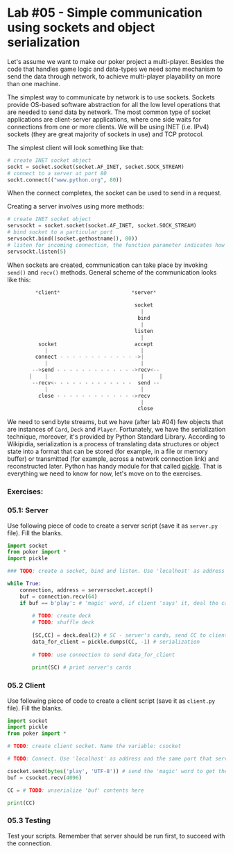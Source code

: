 # Lab #05 - Simple communication using sockets and object serialization

Let's assume we want to make our poker project a multi-player. Besides the code that handles game logic and data-types we need some mechanism to send the data through network, to achieve multi-player playability on more than one machine.

The simplest way to communicate by network is to use sockets. Sockets provide OS-based software abstraction for all the low level operations that are needed to send data by network. The most common type of socket applications are client-server applications, where one side waits for connections from one or more clients. We will be using INET (i.e. IPv4) sockets (they are great majority of sockets in use) and TCP protocol. 

The simplest client will look something like that:

```python
# create INET socket object
sockt = socket.socket(socket.AF_INET, socket.SOCK_STREAM)
# connect to a server at port 80
sockt.connect(("www.python.org", 80))
```

When the connect completes, the socket can be used to send in a request.

Creating a server involves using more methods:

```python
# create INET socket object
servsockt = socket.socket(socket.AF_INET, socket.SOCK_STREAM)
# bind socket to a particular port
servsockt.bind((socket.gethostname(), 80))
# listen for incoming connection, the function parameter indicates how many connections can be queued
servsockt.listen(5)
```
When sockets are created, communication can take place by invoking ```send()``` and ```recv()``` methods. General scheme of the communication looks like this:


```python
         *client*                       *server*
       
                                         socket
                                           |    
                                          bind
                                           |
                                         listen
                                           |
          socket                         accept
            |                              | 
         connect - - - - - - - - - - - - ->|
            |                              |
        -->send - - - - - - - - - - - - ->recv<--
       |    |                              |     |
        --recv<- - - - - - - - - - - - -  send --
            |                              |
          close - - - - - - - - - - - - ->recv
                                           |
                                          close
```

We need to send byte streams, but we have (after lab #04) few objects that are instances of ```Card```, ```Deck``` and ```Player```. Fortunately, we have the serialization technique, moreover, it's provided by Python Standard Library. According to Wikipidia, serialization is a process of translating data structures or object state into a format that can be stored (for example, in a file or memory buffer) or transmitted (for example, across a network connection link) and reconstructed later. Python has handy module for that called [pickle](https://docs.python.org/3/library/pickle.html). That is everything we need to know for now, let's move on to the exercises.


### Exercises:

### 05.1: Server

Use following piece of code to create a server script (save it as ```server.py``` file). Fill the blanks.

```python
import socket
from poker import *
import pickle

### TODO: create a socket, bind and listen. Use 'localhost' as address

while True:
    connection, address = serversocket.accept()
    buf = connection.recv(64)
    if buf == b'play': # 'magic' word, if client 'says' it, deal the cards
        
        # TODO: create deck 
        # TODO: shuffle deck
        
        [SC,CC] = deck.deal(2) # SC - server's cards, send CC to client
        data_for_client = pickle.dumps(CC, -1) # serialization
        
        # TODO: use connection to send data_for_client
        
        print(SC) # print server's cards

```

### 05.2 Client

Use following piece of code to create a client script (save it as ```client.py``` file). Fill the blanks.

```python
import socket
import pickle
from poker import *

# TODO: create client socket. Name the variable: csocket

# TODO: Connect. Use 'localhost' as address and the same port that server uses.

csocket.send(bytes('play', 'UTF-8')) # send the 'magic' word to get the cards
buf = csocket.recv(4096)

CC = # TODO: unserialize 'buf' contents here

print(CC)
```

### 05.3 Testing

Test your scripts. Remember that server should be run first, to succeed with the connection. 


